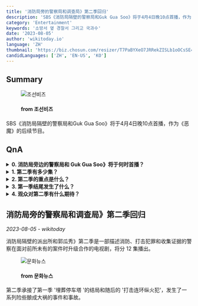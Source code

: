 ```yaml
---
title: '消防局旁的警察局和调查局》第二季回归'
description: 'SBS《消防局隔壁的警察局和Guk Gua Soo》将于4月4日晚10点首播，作为《恶魔》的后续节目。'
category: 'Entertainment'
keywords: '소방서 옆 경찰서 그리고 국과수'
date: '2023-08-05'
author: 'wikitoday.io'
language: 'ZH'
thumbnail: 'https://biz.chosun.com/resizer/T7PaBYXeO7JRRekZISLb1oOCsSE=/650x341/smart/cloudfront-ap-northeast-1.images.arcpublishing.com/chosunbiz/2THYHQXKAZ4LLS2VCZLTKF47UA.jpg'
candidLanguages: ['ZH', 'EN-US', 'KO']
---
```


## Summary



<figure>
    <img src="https://biz.chosun.com/resizer/T7PaBYXeO7JRRekZISLb1oOCsSE=/650x341/smart/cloudfront-ap-northeast-1.images.arcpublishing.com/chosunbiz/2THYHQXKAZ4LLS2VCZLTKF47UA.jpg" alt="조선비즈" />
    <figcaption>
        <h4> from 조선비즈</h4>
    </figcaption>
</figure>


SBS《消防局隔壁的警察局和Guk Gua Soo》将于4月4日晚10点首播，作为《恶魔》的后续节目。


## QnA


<details>
    <summary><b>0. 消防局旁边的警察局和 Guk Gua Soo》将于何时首播？</b></summary>
    消防局旁边的警察局和 Guk Gua Soo》将于 4 月 4 日晚 10 点首播。
</details>

<details>
    <summary><b>1. 第二季有多少集？</b></summary>
    第二季将分 12 集播出。
</details>

<details>
    <summary><b>2. 第二季的重点是什么？</b></summary>
    第二季将描述消防、打击犯罪和收集证据警察之间的升级合作。
</details>

<details>
    <summary><b>3. 第一季结尾发生了什么？</b></summary>
    第一季以 '埋葬停车塔 '和随后的 '打击连环纵火犯 '结束。
</details>

<details>
    <summary><b>4. 观众对第二季有什么期待？</b></summary>
    观众可以期待在第二季中发生一系列近乎灾难性的事件和事故。
</details>



## 消防局旁的警察局和调查局》第二季回归

_2023-08-05 - wikitoday_

消防局隔壁的派出所和郭瓜秀》第二季是一部描述消防、打击犯罪和收集证据的警察在面对前所未有的案件时升级合作的电视剧，将分 12 集播出。


<figure>
    <img src="https://cdn.mhns.co.kr/news/thumbnail/202308/558910_683707_2921_v150.jpg" alt="문화뉴스" />
    <figcaption>
        <h4> from 문화뉴스</h4>
    </figcaption>
</figure>


第二季承接了第一季 '埋葬停车塔 '的结局和随后的 '打击连环纵火犯'，发生了一系列险些酿成大祸的事件和事故。
